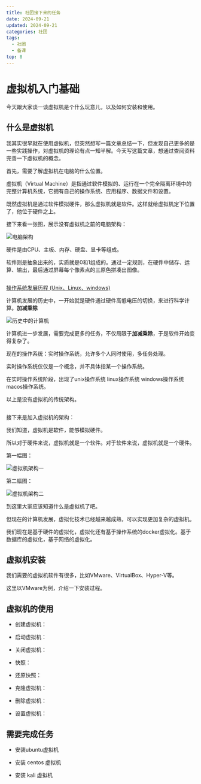 ```yaml
---
title: 社团接下来的任务
date: 2024-09-21
updated: 2024-09-21
categories: 社团
tags:
  - 社团
  - 备课
top: 8
---
```


# 虚拟机入门基础

今天跟大家谈一谈虚拟机是个什么玩意儿，以及如何安装和使用。

## 什么是虚拟机

我其实很早就在使用虚拟机，但突然想写一篇文章总结一下，但发现自己更多的是一些实践操作，对虚拟机的理论有点一知半解。今天写这篇文章，想通过查阅资料完善一下虚拟机的概念。

首先，需要了解虚拟机在电脑的什么位置。

虚拟机（Virtual Machine）是指通过软件模拟的、运行在一个完全隔离环境中的完整计算机系统，它拥有自己的操作系统、应用程序、数据文件和设置。

既然虚拟机是通过软件模拟硬件，那么虚拟机就是软件。这样就给虚拟机定下位置了，他位于硬件之上。

接下来看一张图，展示没有虚拟机之前的电脑架构：

![电脑架构](..\..\public\st-tp\电脑架构.png)

硬件是由CPU、主板、内存、硬盘、显卡等组成。

软件则是抽象出来的，实质就是0和1组成的。通过一定规则，在硬件中储存、运算、输出，最后通过屏幕每个像素点的三原色拼凑出图像。

``` 

```
[操作系统发展历程 (Unix、Linux、windows)](https://blog.csdn.net/DRZ_2000/article/details/104840733)

计算机发展的历史中，一开始就是硬件通过硬件高低电压的切换，来进行科学计算。**加减乘除**

![历史中的计算机](..\..\public\st-tp\历史中的计算机.png)

计算机进一步发展，需要完成更多的任务，不仅局限于**加减乘除**，于是软件开始变得复杂了。

现在的操作系统：实时操作系统，允许多个人同时使用，多任务处理。

实时操作系统仅仅是一个概念，并不具体指某一个操作系统。

在实时操作系统阶段，出现了unix操作系统  linux操作系统  windows操作系统  macos操作系统。

以上是没有虚拟机的传统架构。
```

```
接下来是加入虚拟机的架构：

我们知道，虚拟机是软件，能够模拟硬件。

所以对于硬件来说，虚拟机就是一个软件。对于软件来说，虚拟机就是一个硬件。

第一幅图：

![虚拟机架构一](..\..\public\st-tp\虚拟机架构一.png)

第二幅图：

![虚拟机架构二](..\..\public\st-tp\虚拟机架构二.png)

到这里大家应该知道什么是虚拟机了吧。

但现在的计算机发展，虚拟化技术已经越来越成熟，可以实现更加复杂的虚拟机。

我们现在是基于硬件的虚拟化，虚拟化还有基于操作系统的docker虚拟化。基于数据库的虚拟化，基于网络的虚拟化。

## 虚拟机安装

我们需要的虚拟机软件有很多，比如VMware、VirtualBox、Hyper-V等。

这里以VMware为例，介绍一下安装过程。

## 虚拟机的使用

- 创建虚拟机：

- 启动虚拟机：

- 关闭虚拟机：

- 快照：

- 还原快照：

- 克隆虚拟机：

- 删除虚拟机：

- 设置虚拟机：

## 需要完成任务

- 安装ubuntu虚拟机

- 安装 centos 虚拟机

- 安装 kali 虚拟机